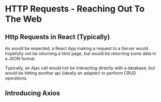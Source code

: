 # HTTP Requests - Reaching Out To The Web

## Http Requests in React (Typically)

As would be expected, a React App making a request to a Server would hopefully not be returning a html page, but would be returning some data in a JSON format. 

Typically, an Ajax call would not be interacting directly with a database, but would be hitting another api (ideally an adapter) to perform CRUD operations. 

## Introducing Axios